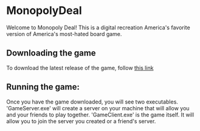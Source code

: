 # MonopolyDeal
Welcome to Monopoly Deal! This is a digital recreation America's favorite version of America's most-hated board game.

## Downloading the game
To download the latest release of the game, follow [this link](https://minhaskamal.github.io/DownGit/#/home?url=https://github.com/robinschiro/MonopolyDeal/tree/master/Release)

## Running the game:
Once you have the game downloaded, you will see two executables. 'GameServer.exe' will create a server on your machine that will allow you and your friends to play together. 'GameClient.exe' is the game itself. It will allow you to join the server you created or a friend's server.
